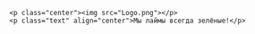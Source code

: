 <!DOCTYPE html>
<html>
<head>
	<title>RoboCode Limes Group</title>
	<link rel="stylesheet" type="text/css" href="For Comand.css">
</head>
<body>

	<p class="center"><img src="Logo.png"></p>
	<p class="text" align="center">Мы лаймы всегда зелёные!</p>

</body>
</html>
